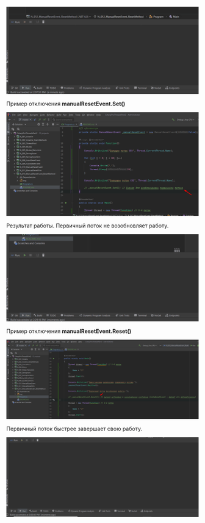 ﻿![](img/1.gif)

Пример отключения <b>manualResetEvent.Set()</b>

![](img/Screenshot_1.png)

Результат работы.
Первичный поток не возобновляет работу.

![](img/2.gif)

Пример отключения <b>manualResetEvent.Reset()</b>

![](img/Screenshot_2.png)

Первичный поток быстрее завершает свою работу.

![](img/3.gif)